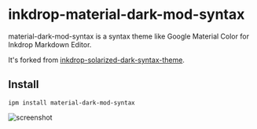 # inkdrop-material-dark-mod-syntax

material-dark-mod-syntax is a syntax theme like Google Material Color for Inkdrop Markdown Editor.

It's forked from [inkdrop-solarized-dark-syntax-theme](https://github.com/inkdropapp/inkdrop-solarized-dark-syntax-theme).

## Install

```
ipm install material-dark-mod-syntax
```

![screenshot](https://github.com/yuru7/inkdrop-material-dark-mod-syntax/raw/images/screenshot01.png)
